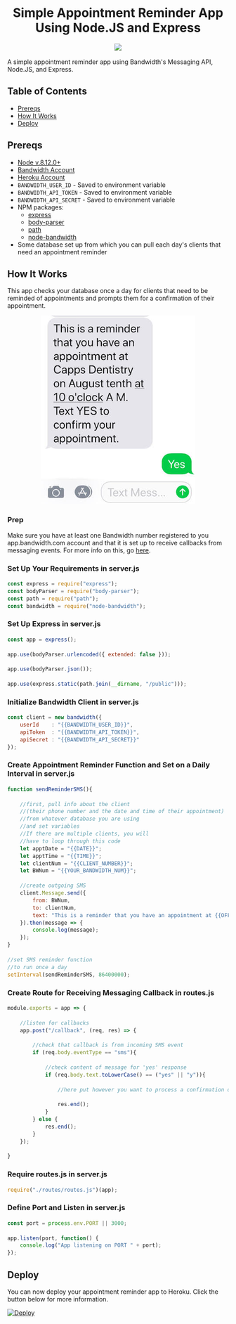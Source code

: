 <div align="center">

# Simple Appointment Reminder App Using Node.JS and Express

<a href="http://dev.bandwidth.com"><img src="https://s3.amazonaws.com/bwdemos/BW_Messaging.png"/></a>
</div>

A simple appointment reminder app using Bandwidth's Messaging API, Node.JS, and Express.

## Table of Contents

* [Prereqs](#prereqs)
* [How It Works](#how-it-works)
* [Deploy](#deploy)

## Prereqs

* [Node v.8.12.0+](https://nodejs.org/en/download/)
* [Bandwidth Account](http://dev.bandwidth.com)
* [Heroku Account](https://www.heroku.com/)
* `BANDWIDTH_USER_ID` - Saved to environment variable
* `BANDWIDTH_API_TOKEN` - Saved to environment variable
* `BANDWIDTH_API_SECRET` - Saved to environment variable
* NPM packages:
    * [express](https://www.npmjs.com/package/express)
    * [body-parser](https://www.npmjs.com/package/body-parser)
    * [path](https://www.npmjs.com/package/path)
    * [node-bandwidth](https://www.npmjs.com/package/node-bandwidth)
* Some database set up from which you can pull each day's clients that need an appointment reminder

## How It Works

This app checks your database once a day for clients that need to be reminded of appointments and prompts them for a confirmation of their appointment.

<div align="center">

<img src="readme_images/reminder_image.jpg">

</div>

### Prep

Make sure you have at least one Bandwidth number registered to you app.bandwidth.com account and that it is set up to receive callbacks from messaging events. For more info on this, go [here](https://dev.bandwidth.com/getStartedSetupGuide.html).

### Set Up Your Requirements in server.js

```javascript
const express = require("express");
const bodyParser = require("body-parser");
const path = require("path");
const bandwidth = require("node-bandwidth");
```

### Set Up Express in server.js

```javascript
const app = express();

app.use(bodyParser.urlencoded({ extended: false }));

app.use(bodyParser.json());

app.use(express.static(path.join(__dirname, "/public")));
```

### Initialize Bandwidth Client in server.js

```javascript
const client = new bandwidth({
    userId    : "{{BANDWIDTH_USER_ID}}",
    apiToken  : "{{BANDWIDTH_API_TOKEN}}",
    apiSecret : "{{BANDWIDTH_API_SECRET}}"
});
```

### Create Appointment Reminder Function and Set on a Daily Interval in server.js

```javascript
function sendReminderSMS(){

    //first, pull info about the client
    //(their phone number and the date and time of their appointment)
    //from whatever database you are using
    //and set variables
    //If there are multiple clients, you will
    //have to loop through this code
    let apptDate = "{{DATE}}";
    let apptTime = "{{TIME}}";
    let clientNum = "{{CLIENT_NUMBER}}";
    let BWNum = "{{YOUR_BANDWIDTH_NUM}}";

    //create outgoing SMS
    client.Message.send({
        from: BWNum,
        to: clientNum,
        text: "This is a reminder that you have an appointment at {{OFFICE NAME}} on " + apptDate + " at " + apptTime + ". Text YES to confirm your appointment."
    }).then(message => {
        console.log(message);
    });
}

//set SMS reminder function
//to run once a day
setInterval(sendReminderSMS, 86400000);
```

### Create Route for Receiving Messaging Callback in routes.js

```javascript
module.exports = app => {

    //listen for callbacks
    app.post("/callback", (req, res) => {

        //check that callback is from incoming SMS event
        if (req.body.eventType == "sms"){

            //check content of message for 'yes' response
            if (req.body.text.toLowerCase() == ("yes" || "y")){
                
                //here put however you want to process a confirmation of appointment
                
                res.end();
            }
        } else {
            res.end();
        }
    });

}
```

### Require routes.js in server.js

```javascript
require("./routes/routes.js")(app);
```

### Define Port and Listen in server.js

```javascript
const port = process.env.PORT || 3000;

app.listen(port, function() {
    console.log("App listening on PORT " + port);
});
```

## Deploy

You can now deploy your appointment reminder app to Heroku. Click the button below for more information.

[![Deploy](https://www.herokucdn.com/deploy/button.svg)](https://heroku.com/deploy)